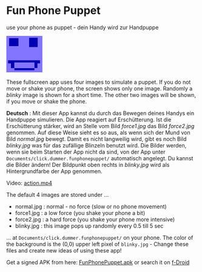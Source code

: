 # Fun Phone Puppet

use your phone as puppet - dein Handy wird zur Handpuppe

![Logo](app/src/main/res/drawable/ic_launcher.png)

These fullscreen app uses four images to simulate a puppet. If you do not move or shake your
phone, the screen shows only one image. Randomly a *blinky* image is shown for a short time.
The other two images will be shown, if you move or shake the phone.

**Deutsch** : Mit dieser App kannst du durch das Bewegen deines Handys ein Handpuppe
simulieren. Die App reagiert auf Erschütterung. Ist die Erschütterung stärker,
wird an Stelle vom Bild *force1.jpg* das Bild *force2.jpg* genommen. Auf diese
Weise sieht es so aus, als wenn sich der Mund von Bild *normal.jpg* bewegt. Damit
es nicht langweilig wird, gibt es noch Bild *blinky.jpg* was für das zufällige
Blinzeln benutzt wird. Die Bilder werden, wenn sie beim Starten der App
nicht da sind, von der App unter `Documents/click.dummer.funphonepuppet/` automatisch
angelegt. Du kannst die Bilder ändern! Der Bildpunkt oben rechts in *blinky.jpg* wird
als Hintergrundfarbe der App genommen.

Video: [action.mp4](https://github.com/no-go/FunPhonePuppet/blob/master/action.mp4?raw=true)

The default 4 images are stored under ...

  - normal.jpg : normal - no force (slow or no phone movement)
  - force1.jpg : a low force (you shake your phone a bit)
  - force2.jpg : a hard force (you shake your phone more intensive)
  - blinky.jpg : this image pops up randomly every 0.5 till 5 sec

... at `Documents/click.dummer.funphonepuppet/` on your phone. The color of the background is the (0,0) upper left pixel
of `blinky.jpg` - Change these files and create new ideas of using these app!

Get a signed APK from here: [FunPhonePuppet.apk](https://github.com/no-go/FunPhonePuppet/blob/master/app/app-release.apk?raw=true)
or search it on [f-Droid](http://f-droid.org)
